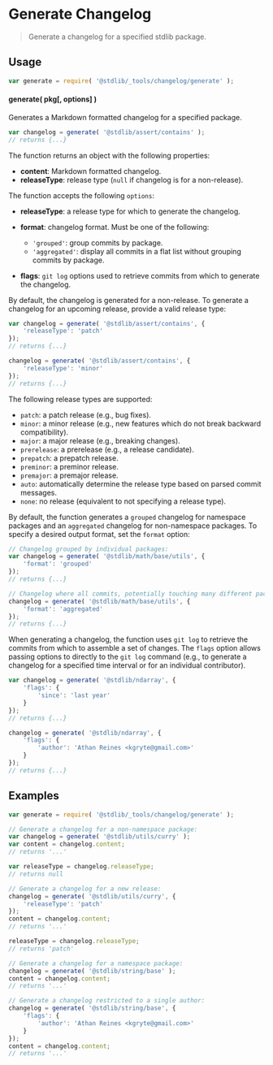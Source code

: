 <!--

@license Apache-2.0

Copyright (c) 2024 The Stdlib Authors.

Licensed under the Apache License, Version 2.0 (the "License");
you may not use this file except in compliance with the License.
You may obtain a copy of the License at

   http://www.apache.org/licenses/LICENSE-2.0

Unless required by applicable law or agreed to in writing, software
distributed under the License is distributed on an "AS IS" BASIS,
WITHOUT WARRANTIES OR CONDITIONS OF ANY KIND, either express or implied.
See the License for the specific language governing permissions and
limitations under the License.

-->

# Generate Changelog

> Generate a changelog for a specified stdlib package.

<section class="usage">

## Usage

```javascript
var generate = require( '@stdlib/_tools/changelog/generate' );
```

#### generate( pkg\[, options] )

Generates a Markdown formatted changelog for a specified package.

<!-- run-disable -->

```javascript
var changelog = generate( '@stdlib/assert/contains' );
// returns {...}
```

The function returns an object with the following properties:

-   **content**: Markdown formatted changelog.
-   **releaseType**: release type (`null` if changelog is for a non-release).

The function accepts the following `options`:

-   **releaseType**: a release type for which to generate the changelog.

-   **format**: changelog format. Must be one of the following:

    -   `'grouped'`: group commits by package.
    -   `'aggregated'`: display all commits in a flat list without grouping commits by package.

-   **flags**: `git log` options used to retrieve commits from which to generate the changelog.

By default, the changelog is generated for a non-release. To generate a changelog for an upcoming release, provide a valid release type:

<!-- run-disable -->

```javascript
var changelog = generate( '@stdlib/assert/contains', {
    'releaseType': 'patch'
});
// returns {...}

changelog = generate( '@stdlib/assert/contains', {
    'releaseType': 'minor'
});
// returns {...}
```

The following release types are supported:

-   `patch`: a patch release (e.g., bug fixes).
-   `minor`: a minor release (e.g., new features which do not break backward compatibility).
-   `major`: a major release (e.g., breaking changes).
-   `prerelease`: a prerelease (e.g., a release candidate).
-   `prepatch`: a prepatch release.
-   `preminor`: a preminor release.
-   `premajor`: a premajor release.
-   `auto`: automatically determine the release type based on parsed commit messages.
-   `none`: no release (equivalent to not specifying a release type).

By default, the function generates a `grouped` changelog for namespace packages and an `aggregated` changelog for non-namespace packages. To specify a desired output format, set the `format` option:

<!-- run-disable -->

```javascript
// Changelog grouped by individual packages:
var changelog = generate( '@stdlib/math/base/utils', {
    'format': 'grouped'
});
// returns {...}

// Changelog where all commits, potentially touching many different packages, are merged together:
changelog = generate( '@stdlib/math/base/utils', {
    'format': 'aggregated'
});
// returns {...}
```

When generating a changelog, the function uses `git log` to retrieve the commits from which to assemble a set of changes. The `flags` option allows passing options to directly to the `git log` command (e.g., to generate a changelog for a specified time interval or for an individual contributor).

<!-- run-disable -->

```javascript
var changelog = generate( '@stdlib/ndarray', {
    'flags': {
        'since': 'last year'
    }
});
// returns {...}

changelog = generate( '@stdlib/ndarray', {
    'flags': {
        'author': 'Athan Reines <kgryte@gmail.com>'
    }
});
// returns {...}
```

</section>

<!-- /.usage -->

<section class="notes">

</section>

<!-- /.notes -->

<section class="examples">

## Examples

<!-- run-disable -->

```javascript
var generate = require( '@stdlib/_tools/changelog/generate' );

// Generate a changelog for a non-namespace package:
var changelog = generate( '@stdlib/utils/curry' );
var content = changelog.content;
// returns '...'

var releaseType = changelog.releaseType;
// returns null

// Generate a changelog for a new release:
changelog = generate( '@stdlib/utils/curry', {
    'releaseType': 'patch'
});
content = changelog.content;
// returns '...'

releaseType = changelog.releaseType;
// returns 'patch'

// Generate a changelog for a namespace package:
changelog = generate( '@stdlib/string/base' );
content = changelog.content;
// returns '...'

// Generate a changelog restricted to a single author:
changelog = generate( '@stdlib/string/base', {
    'flags': {
        'author': 'Athan Reines <kgryte@gmail.com>'
    }
});
content = changelog.content;
// returns '...'
```

</section>

<!-- /.examples -->

<!-- Section for related `stdlib` packages. Do not manually edit this section, as it is automatically populated. -->

<section class="related">

</section>

<!-- /.related -->

<!-- Section for all links. Make sure to keep an empty line after the `section` element and another before the `/section` close. -->

<section class="links">

</section>

<!-- /.links -->
